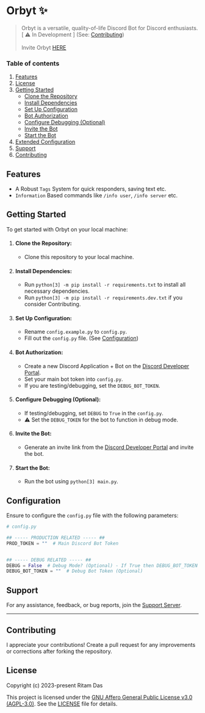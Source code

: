 # Orbyt ✨

> Orbyt is a versatile, quality-of-life Discord Bot for Discord enthusiasts.
 [ ⚠️ In Development ] (See: [Contributing](#contributing)) <br><br>
> Invite Orbyt [HERE](https://discord.com/oauth2/authorize?client_id=900057091031580783&permissions=1945627743&redirect_uri=https://discord.gg/yYSjejHX9G&response_type=code&scope=identify+bot+applications.commands)
### Table of contents
1. [Features](#features)
2. [License](#license)
3. [Getting Started](#getting-started)
    - [Clone the Repository](#clone-the-repository)
    - [Install Dependencies](#install-dependencies)
    - [Set Up Configuration](#set-up-configuration)
    - [Bot Authorization](#bot-authorization)
    - [Configure Debugging (Optional)](#configure-debugging-optional)
    - [Invite the Bot](#invite-the-bot)
    - [Start the Bot](#start-the-bot)
4. [Extended Configuration](#configuration)
5. [Support](#support)
6. [Contributing](#contributing)

## Features

- A Robust ``Tags`` System for quick responders, saving text etc.
- ``Information`` Based commands like `/info user`, `/info server` etc.

## Getting Started

To get started with Orbyt on your local machine:

1. #### Clone the Repository:
   - Clone this repository to your local machine.

2. #### Install Dependencies:
   - Run `python[3] -m pip install -r requirements.txt` to install all necessary dependencies.
   - Run `python[3] -m pip install -r requirements.dev.txt` if you consider Contributing.

3. #### Set Up Configuration:
   - Rename `config.example.py` to `config.py`.
   - Fill out the `config.py` file. (See [Configuration](#configuration))

4. #### Bot Authorization:
   - Create a new Discord Application + Bot on the [Discord Developer Portal](https://discord.com/developers/applications).
   - Set your main bot token into `config.py`.
   - If you are testing/debugging, set the `DEBUG_BOT_TOKEN`.

5. #### Configure Debugging (Optional):
   - If testing/debugging, set `DEBUG` to `True` in the `config.py`.
   - ⚠️ Set the `DEBUG_TOKEN` for the bot to function in debug mode.

6. #### Invite the Bot:
   - Generate an invite link from the [Discord Developer Portal](https://discord.com/developers/applications) and invite the bot.

7. #### Start the Bot:
   - Run the bot using `python[3] main.py`.

## Configuration

Ensure to configure the `config.py` file with the following parameters:

```python
# config.py

## ----- PRODUCTION RELATED ----- ##
PROD_TOKEN = ""  # Main Discord Bot Token


## ----- DEBUG RELATED ----- ##
DEBUG = False  # Debug Mode? (Optional) - If True then DEBUG_BOT_TOKEN must be set
DEBUG_BOT_TOKEN = ""  # Debug Bot Token (Optional)

```

## Support

For any assistance, feedback, or bug reports, join the [Support Server](https://discord.gg/dg8SQr3PfY).

---

## Contributing

I appreciate your contributions! Create a pull request for any improvements or corrections after forking the repository.

## License

Copyright (c) 2023-present Ritam Das

This project is licensed under the [GNU Affero General Public License v3.0 (AGPL-3.0)](https://www.gnu.org/licenses/agpl-3.0.en.html). See the [LICENSE](LICENSE) file for details.

